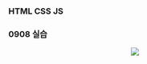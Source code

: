 ### HTML CSS JS


### 0908 실습 

<p align="center">
<img src="![2022-09-08 18;01;54 (1)](https://user-images.githubusercontent.com/99783474/189082836-8bfe9362-1f64-484c-acfa-bb927353b94e.gif)">
</p>
